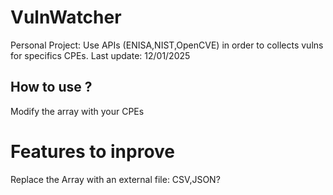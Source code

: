 # VulnWatcher
Personal Project: Use APIs (ENISA,NIST,OpenCVE) in order to collects vulns for specifics CPEs.
Last update: 12/01/2025
## How to use ?
Modify the array with your CPEs


# Features  to inprove 
Replace the Array with an external file: CSV,JSON?

